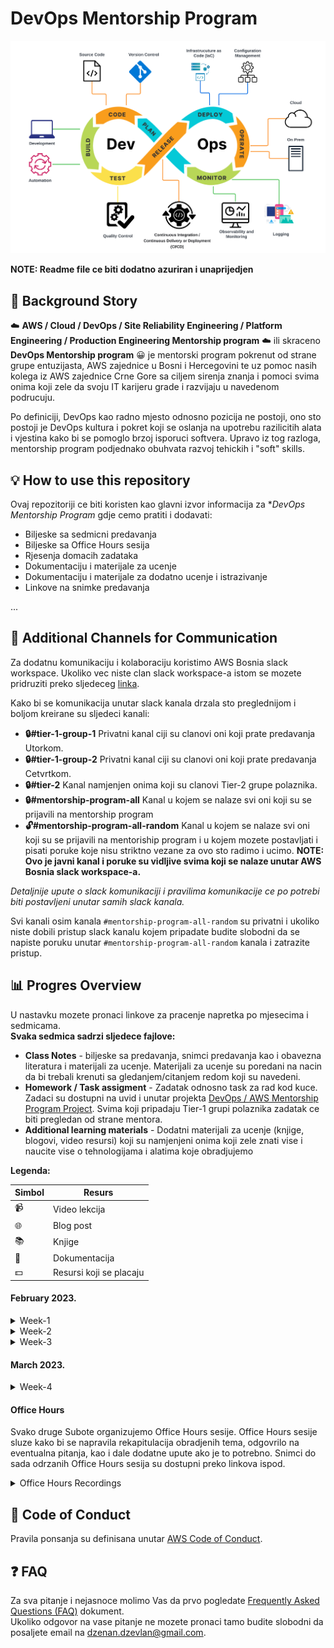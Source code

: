 # DevOps Mentorship Program

  ![alt DevOps](/resources/images/dev_ops.png)


**NOTE: Readme file ce biti dodatno azuriran i unaprijedjen**
## **🧚 Background Story**

☁️ **AWS / Cloud / DevOps / Site Reliability Engineering / Platform Engineering / Production Engineering Mentorship program** ☁️ ili skraceno **DevOps Mentorship program** 😀 je mentorski program pokrenut od strane grupe entuzijasta, AWS zajednice u Bosni i Hercegovini te uz pomoc nasih kolega iz AWS zajednice Crne Gore sa ciljem sirenja znanja i pomoci svima onima koji zele da svoju IT karijeru grade i razvijaju u navedenom podrucuju. 

Po definiciji, DevOps kao radno mjesto odnosno pozicija ne postoji, ono sto postoji je DevOps kultura i pokret koji se oslanja na upotrebu razilicitih alata i vjestina kako bi se pomoglo brzoj isporuci softvera. Upravo iz tog razloga, mentorship program podjednako obuhvata razvoj tehickih i "soft" skills. 


## **💡 How to use this repository**

Ovaj repozitoriji ce biti koristen kao glavni izvor informacija za **DevOps Mentorship Program* gdje cemo pratiti i dodavati:

- Biljeske sa sedmicni predavanja
- Biljeske sa Office Hours sesija
- Rjesenja domacih zadataka
- Dokumentaciju i materijale za ucenje
- Dokumentaciju i materijale za dodatno ucenje i istrazivanje
- Linkove na snimke predavanja  

...

## **💬 Additional Channels for Communication** 
Za dodatnu komunikaciju i kolaboraciju koristimo AWS Bosnia slack workspace. Ukoliko vec niste clan slack workspace-a istom se mozete pridruziti preko sljedeceg [linka](https://join.slack.com/t/awsbih/shared_invite/zt-ad8kr3c7-mcFYB~s9SRdEjulMo141dw). 

Kako bi se komunikacija unutar slack kanala drzala sto preglednijom i boljom kreirane su sljedeci kanali:
- **🔒#tier-1-group-1** Privatni kanal ciji su clanovi oni koji prate predavanja Utorkom. 
- **🔒#tier-1-group-2** Privatni kanal ciji su clanovi oni koji prate predavanja Cetvrtkom. 
- **🔒#tier-2** Kanal namjenjen onima koji su clanovi Tier-2 grupe polaznika.
- **🔒#mentorship-program-all** Kanal u kojem se nalaze svi oni koji su se prijavili na mentorship program
- **🔓#mentorship-program-all-random** Kanal u kojem se nalaze svi oni koji su se prijavili na mentoriship program i u kojem mozete postavljati i pisati poruke koje nisu striktno vezane za ovo sto radimo i ucimo. **NOTE: Ovo je javni kanal i poruke su vidljive svima koji se nalaze unutar AWS Bosnia slack workspace-a.** 

*Detaljnije upute o slack komunikaciji i pravilima komunikacije ce po potrebi biti postavljeni unutar samih slack kanala.*

Svi kanali osim kanala `#mentorship-program-all-random` su privatni i ukoliko niste dobili pristup slack kanalu kojem pripadate budite slobodni da se napiste poruku unutar `#mentorship-program-all-random` kanala i zatrazite pristup.
## **📊 Progres Overview**
U nastavku mozete pronaci linkove za pracenje napretka po mjesecima i sedmicama.  
**Svaka sedmica sadrzi sljedece fajlove:**
- **Class Notes** - biljeske sa predavanja, snimci predavanja kao i obavezna literatura i materijali za ucenje. Materijali za ucenje su poredani na nacin da bi trebali krenuti sa gledanjem/citanjem redom koji su navedeni.
- **Homework / Task assigment** - Zadatak odnosno task za rad kod kuce. Zadaci su dostupni na uvid i unutar projekta [DevOps / AWS Mentorship Program Project](https://github.com/orgs/allops-solutions/projects/1). Svima koji pripadaju Tier-1 grupi polaznika zadatak ce biti pregledan od strane mentora. 
- **Additional learning materials** - Dodatni materijali za ucenje (knjige, blogovi, video resursi) koji su namjenjeni onima koji zele znati vise i naucite vise o tehnologijama i alatima koje obradjujemo

**Legenda:**

| Simbol | Resurs                  |
|--------|-------------------------|
| 📹      | Video lekcija           |
| 🌐      | Blog post               |
| 📚      | Knjige                  |
| 📖      | Dokumentacija           |
| 💵      | Resursi koji se placaju |

#### February 2023. 

<details>
  <summary>Week-1</summary>

  **Topic: git, GitHub**  

  - [Class notes](/devops-mentorship-program/02-february/week-1-140223/00-class-notes.md)  
  - [Homework](/devops-mentorship-program/02-february/week-1-140223/01-homework.md)  
  - [Additional reading](/devops-mentorship-program/02-february/week-1-140223/02-additional-reading.md)

  </details>   

<details>
  <summary>Week-2</summary>

  **Topic: Linux, UNIX**  

  - [Class notes](/devops-mentorship-program/02-february/week-2-210223/00-class-notes.md)  
  - [Homework](/devops-mentorship-program/02-february/week-2-210223/01-homework.md)  
  - [Additional reading](/devops-mentorship-program/02-february/week-2-210223/02-additional-reading.md)

  </details>    

<details>
  <summary>Week-3</summary>

  **Topic: Shell and Bash scripting**  

  - [Class notes](/devops-mentorship-program/02-february/week-3-280223/00-class-notes.md)  
  - [Homework](/devops-mentorship-program/02-february/week-3-280223/01-homework.md)  
  - [Additional reading](/devops-mentorship-program/02-february/week-3-280223/02-additional-reading.md)

  </details>   

#### March 2023. 

<details>
  <summary>Week-4</summary>

  **Topic: -**  

  - [Class notes](/devops-mentorship-program/03-march/week-4-070223/00-class-notes.md)  
  - [Homework](/devops-mentorship-program/03-march/week-4-070223/01-homework.md)  
  - [Additional reading](/devops-mentorship-program/03-march/week-4-070223/02-additional-reading.md)

  </details>   

#### Office Hours   
Svako druge Subote organizujemo Office Hours sesije. Office Hours sesije sluze kako bi se napravila rekapitulacija obradjenih tema, odgovrilo na eventualna pitanja, kao i dale dodatne upute ako je to potrebno. Snimci do sada odrzanih Office Hours sesija su dostupni preko linkova ispod.
<details>
  <summary>Office Hours Recordings</summary>
  
  - [Office Hours-Staturday-18-02-2023](https://drive.google.com/file/d/1aXZ9DZl8k9otG7qpEnmf7vWbFezoIzgh/view?usp=sharing)  

  </details>

## **🚨 Code of Conduct**
Pravila ponsanja su definisana unutar [AWS Code of Conduct](https://aws.amazon.com/codeofconduct/). 

## **❓ FAQ** 
Za sva pitanje i nejasnoce molimo Vas da prvo pogledate [Frequently Asked Questions (FAQ)](FAQ.md) dokument.  
Ukoliko odgovor na vase pitanje ne mozete pronaci tamo budite slobodni da posaljete email na <dzenan.dzevlan@gmail.com>.
